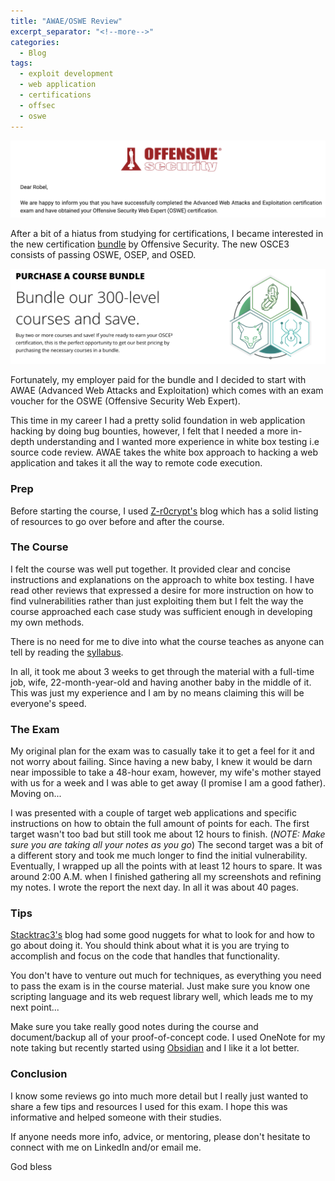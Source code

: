 ```yaml
---
title: "AWAE/OSWE Review"
excerpt_separator: "<!--more-->"
categories:
  - Blog
tags:
  - exploit development
  - web application
  - certifications
  - offsec
  - oswe
---
```

![image](https://github.com/x0rb3l/robelcampbell/blob/master/assets/images/oswe_passing_email.png?raw=true)

After a bit of a hiatus from studying for certifications, I became interested in the new certification [bundle](https://www.offensive-security.com/courses-and-certifications/bundles/) by Offensive Security. The new OSCE3 consists of passing OSWE, OSEP, and OSED. 

![image](https://raw.githubusercontent.com/x0rb3l/robelcampbell/master/assets/images/offsec_bundle.png)

Fortunately, my employer paid for the bundle and I decided to start with AWAE (Advanced Web Attacks and Exploitation) which comes with an exam voucher for the OSWE (Offensive Security Web Expert). 

This time in my career I had a pretty solid foundation in web application hacking by doing bug bounties, however, I felt that I needed a more in-depth understanding and I wanted more experience in white box testing i.e source code review. AWAE takes the white box approach to hacking a web application and takes it all the way to remote code execution.

### Prep
Before starting the course, I used [Z-r0crypt's](https://z-r0crypt.github.io/blog/2020/01/22/oswe/awae-preparation/) blog which has a solid listing of resources to go over before and after the course.

### The Course
I felt the course was well put together. It provided clear and concise instructions and explanations on the approach to white box testing. I have read other reviews that expressed a desire for more instruction on how to find vulnerabilities rather than just exploiting them but I felt the way the course approached each case study was sufficient enough in developing my own methods. 

There is no need for me to dive into what the course teaches as anyone can tell by reading the [syllabus](https://www.offensive-security.com/documentation/awae-syllabus.pdf).

In all, it took me about 3 weeks to get through the material with a full-time job, wife, 22-month-year-old and having another baby in the middle of it. This was just my experience and I am by no means claiming this will be everyone's speed.

### The Exam
My original plan for the exam was to casually take it to get a feel for it and not worry about failing. Since having a new baby, I knew it would be darn near impossible to take a 48-hour exam, however, my wife's mother stayed with us for a week and I was able to get away (I promise I am a good father). Moving on...

I was presented with a couple of target web applications and specific instructions on how to obtain the full amount of points for each. The first target wasn't too bad but still took me about 12 hours to finish. (*NOTE: Make sure you are taking all your notes as you go*) The second target was a bit of a different story and took me much longer to find the initial vulnerability. Eventually, I wrapped up all the points with at least 12 hours to spare. It was around 2:00 A.M. when I finished gathering all my screenshots and refining my notes. I wrote the report the next day. In all it was about 40 pages.

### Tips
[Stacktrac3's](https://stacktrac3.co/oswe-review-awae-course/) blog had some good nuggets for what to look for and how to go about doing it. You should think about what it is you are trying to accomplish and focus on the code that handles that functionality.

You don't have to venture out much for techniques, as everything you need to pass the exam is in the course material. Just make sure you know one scripting language and its web request library well, which leads me to my next point...

Make sure you take really good notes during the course and document/backup all of your proof-of-concept code. I used OneNote for my note taking but recently started using  [Obsidian](https://obsidian.md/) and I like it a lot better.


### Conclusion
I know some reviews go into much more detail but I really just wanted to share a few tips and resources I used for this exam. I hope this was informative and helped someone with their studies.

If anyone needs more info, advice, or mentoring, please don't hesitate to connect with me on LinkedIn and/or email me.

God bless
